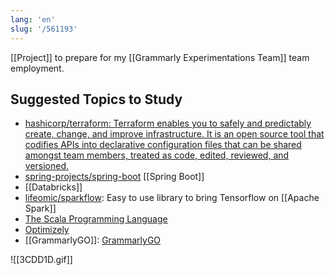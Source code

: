 ```yaml
---
lang: 'en'
slug: '/561193'
---
```


[[Project]] to prepare for my [[Grammarly Experimentations Team]] team employment.

## Suggested Topics to Study

- [hashicorp/terraform: Terraform enables you to safely and predictably create, change, and improve infrastructure. It is an open source tool that codifies APIs into declarative configuration files that can be shared amongst team members, treated as code, edited, reviewed, and versioned.](https://github.com/hashicorp/terraform)
- [spring-projects/spring-boot](https://github.com/spring-projects/spring-boot) [[Spring Boot]]
- [[Databricks]]
- [lifeomic/sparkflow](https://github.com/lifeomic/sparkflow): Easy to use library to bring Tensorflow on [[Apache Spark]]
- [The Scala Programming Language](https://scala-lang.org/)
- [Optimizely](https://github.com/optimizely)
- [[GrammarlyGO]]: [GrammarlyGO](https://www.grammarly.com/grammarlygo)

![[3CDD1D.gif]]
